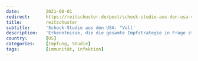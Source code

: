 ```yaml
---
date:          2021-08-01
redirect:      https://reitschuster.de/post/schock-studie-aus-den-usa-voll-geimpfte-genauso-ansteckend-wie-alle-anderen/
title:         reitschuster
subtitle:      'Schock-Studie aus den USA: "Voll'
description:   'Erkenntnisse, die die gesamte Impfstrategie in Frage stellen'
country:       [US]
categories:    [Impfung, Studie]
tags:          [immunität, infektion]
---
```

